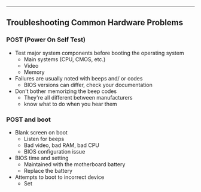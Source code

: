 
---

## Troubleshooting Common Hardware Problems

### POST (Power On Self Test)
- Test major system components before booting the operating system
	- Main systems (CPU, CMOS, etc.)
	- Video
	- Memory
- Failures are usually noted with beeps and/ or codes
	- BIOS versions can differ, check your documentation
- Don't bother memorizing the beep codes
	- They're all different between manufacturers
	- know what to do when you hear them

### POST and boot
- Blank screen on boot
	- Listen for beeps
	- Bad video, bad RAM, bad CPU
	- BIOS configuration issue
- BIOS time and setting
	- Maintained with the motherboard battery
	- Replace the battery
- Attempts to boot to incorrect device
	- Set 